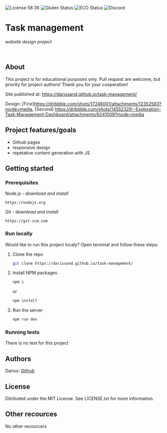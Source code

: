 ![License]() 58:36
![Gluten Status]()
![ECO Status]()
![Discord]()

# Task management

_website design project_

<br>

## About

This project is for educational purposes only. Pull request are welcome, but priority for project  authors! Thank you for your cooperation!

Site published at: https://dariusand.github.io/task-management/

Design: [First]https://dribbble.com/shots/17246001/attachments/12352583?mode=media, [Second] https://dribbble.com/shots/14552329--Exploration-Task-Management-Dashboard/attachments/6241009?mode=media

## Project features/goals

-   Github pages
-   responsive design
-   repetative content generation with JS

## Getting started

### Prerequisites

Node.js - _download and install_

```
https://nodejs.org
```

Git - _download and install_

```
https://git-scm.com
```

### Run locally

Would like to run this project localy? Open terminal and follow these steps:

1. Clone the repo
    ```sh
    git clone https://dariusand.github.io/task-management/
    ```
2. Install NPM packages
    ```sh
    npm i
    ```
    or
    ```sh
    npm install
    ```
3. Run the server
    ```sh
    npm run dev
    ```

### Running tests

There is no test for this project

## Authors

Darius: [Github]()

## License

Ditributed under the MIT License. See LICENSE.txt for more information.

## Other recources

No other recourcers